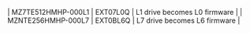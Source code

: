 | MZ7TE512HMHP-000L1 | EXT07L0Q | L1 drive becomes L0 firmware |
| MZNTE256HMHP-000L7 | EXT0BL6Q | L7 drive becomes L6 firmware |
